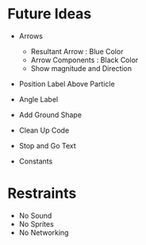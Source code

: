 # Future Ideas

* Arrows
    * Resultant Arrow : Blue Color
    * Arrow Components : Black Color
    * Show magnitude and Direction

* Position Label Above Particle
* Angle Label
* Add Ground Shape
* Clean Up Code
* Stop and Go Text
* Constants

# Restraints

* No Sound
* No Sprites
* No Networking
